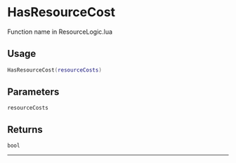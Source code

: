 # HasResourceCost
Function name in ResourceLogic.lua
## Usage
```lua
HasResourceCost(resourceCosts)
```
## Parameters
`resourceCosts`
## Returns
`bool`

---